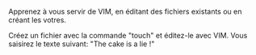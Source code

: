 Apprenez à vous servir de VIM, en éditant des fichiers existants ou en créant les votres.

Créez un fichier avec la commande "touch" et éditez-le avec VIM.
Vous saisirez le texte suivant:
"The cake is a lie !"


